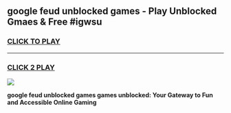 
## google feud unblocked games - Play Unblocked Gmaes & Free #igwsu
<h3>
<a href="https://premium.freeplayer.one?title=google_feud_unblocked_games&ref=01M">CLICK TO PLAY</a></h3>
<hr>

<h3>
<a href="https://premium.freeplayer.one?title=google_feud_unblocked_games&ref=01M">CLICK 2 PLAY</a>
  
</h3>

<a href="https://premium.freeplayer.one?title=google_feud_unblocked_games&ref=01M"><img src="https://clearcache.store/games.png"></a>


**google feud unblocked games games unblocked: Your Gateway to Fun and Accessible Online Gaming**
